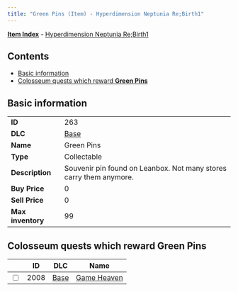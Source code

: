 ```yaml
---
title: "Green Pins (Item) - Hyperdimension Neptunia Re;Birth1"
---
```


[**Item Index**](/neptunia/rb1/item/index.html) - [Hyperdimension Neptunia Re;Birth1](/neptunia/rb1)

## Contents

- [Basic information](#basic-information)
- [Colosseum quests which reward **Green Pins**](#colosseum-quests-which-reward-green-pins)

## Basic information

|   |   |
| -- | -- |
| **ID** | 263 |
| **DLC** | [Base](/neptunia/rb1/dlc/1-base.html) |
| **Name** | Green Pins |
| **Type** | Collectable |
| **Description** | Souvenir pin found on Leanbox. Not many stores carry them anymore. |
| **Buy Price** | 0 |
| **Sell Price** | 0 |
| **Max inventory** | 99 |


## Colosseum quests which reward **Green Pins**

|    | ID | DLC | Name |
| -- | -- | --- | ---- |
| <input type="checkbox" id="rb1-colosseum-1-2008" class="trackbox" /> | 2008 | [Base](/neptunia/rb1/dlc/1-base.html) | [Game Heaven](/neptunia/rb1/colosseum/1-2008-game-heaven.html) |
